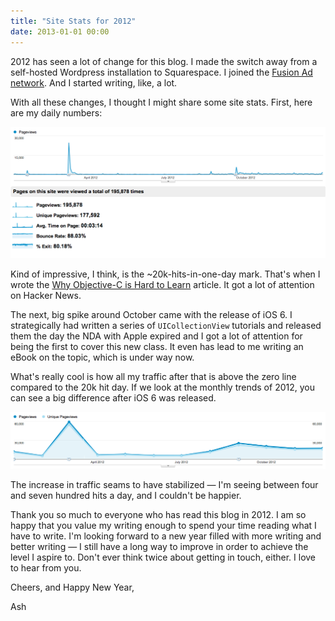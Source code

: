 ```yaml
---
title: "Site Stats for 2012"
date: 2013-01-01 00:00
---
```


<p>2012 has seen a lot of change for this blog. I made the switch away from a self-hosted Wordpress installation to Squarespace. I joined the <a href="http://fusionads.net">Fusion Ad network</a>. And I started writing, like, a lot.</p>

<p>With all these changes, I thought I might share some site stats. First, here are my daily numbers:</p>

<img src="/img/import/blog/site-stats-for-2012/8A6D81F4CF80438BAE9D136A63659A3A.png" class="img-responsive" />

<p>Kind of impressive, I think, is the ~20k-hits-in-one-day mark. That's when I wrote the <a href="http://ashfurrow.com/blog/2012/03/why-objective-c-is-hard">Why Objective-C is Hard to Learn</a> article. It got a lot of attention on Hacker News. </p>

<p>The next, big spike around October came with the release of iOS 6. I strategically had written a series of <code>UICollectionView</code> tutorials and released them the day the NDA with Apple expired and I got a lot of attention for being the first to cover this new class. It even has lead to me writing an eBook on the topic, which is under way now. </p>

<p>What's really cool is how all my traffic after that is above the zero line compared to the 20k hit day. If we look at the monthly trends of 2012, you can see a big difference after iOS 6 was released. </p>

<img src="/img/import/blog/site-stats-for-2012/B6B281E82FB94CAFA6B51A90788352A5.png" class="img-responsive" />

<p>The increase in traffic seams to have stabilized — I'm seeing between four and seven hundred hits a day, and I couldn't be happier. </p>

<p>Thank you so much to everyone who has read this blog in 2012. I am so happy that you value my writing enough to spend your time reading what I have to write. I'm looking forward to a new year filled with more writing and better writing — I still have a long way to improve in order to achieve the level I aspire to. Don't ever think twice about getting in touch, either. I love to hear from you. </p>

<p>Cheers, and Happy New Year,</p>

<p>Ash</p>

<!-- more -->

